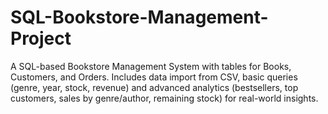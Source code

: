 # SQL-Bookstore-Management-Project
A SQL-based Bookstore Management System with tables for Books, Customers, and Orders. Includes data import from CSV, basic queries (genre, year, stock, revenue) and advanced analytics (bestsellers, top customers, sales by genre/author, remaining stock) for real-world insights.
